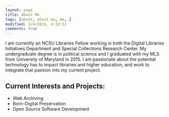 ```yaml
---
layout: page
title: About Me
tags: [about, about me, me, ]
modified: 3/4/2016, 4:32:51
comments: true
---
```


I am currently an NCSU Libraries Fellow working in both the Digital Libraries Initiatives Department and Special Collections Research Center. My undergraduate degree is in political science and I graduated with my MLS from University of Maryland in 2015. I am passionate about the potential technology has to impact libraries and higher education, and work to integrate that passion into my current project.
## Current Interests and Projects:

* Web Archiving
* Born-Digital Preservation
* Open Source Software Development
